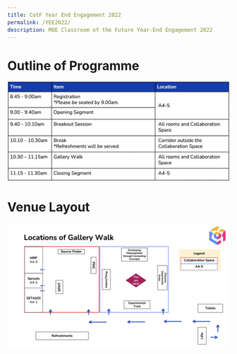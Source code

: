 ```yaml
---
title: CotF Year End Engagement 2022
permalink: /YEE2022/
description: MOE Classroom of the Future Year-End Engagement 2022
---
```

# Outline of Programme
![CotF YEE programme](/images/CotFYEEprogramme.png)
# Venue Layout
![CotF YEE 2022 Venue Layout](/images/CotFYEEvenuelayout.png)